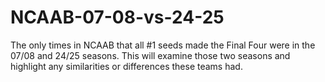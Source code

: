 # NCAAB-07-08-vs-24-25
The only times in NCAAB that all #1 seeds made the Final Four were in the 07/08 and 24/25 seasons. This will examine those two seasons and highlight any similarities or differences these teams had. 
